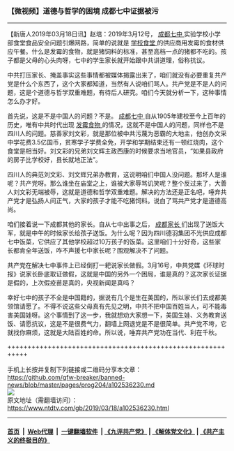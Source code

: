 ### 【微视频】道德与哲学的困境 成都七中证据被污
------------------------

<div class="post_content" itemprop="articleBody">
 <p>
  【新唐人2019年03月18日讯】赵培：2019年3月12号，
  <a href="https://www.ntdtv.com/gb/成都七中.htm">
   成都七中
  </a>
  实验学校小学部食堂食品安全问题引爆网路，简单的说就是
  <a href="https://www.ntdtv.com/gb/学校食堂.htm">
   学校食堂
  </a>
  的供应商用发霉的食材供应午餐。什么是发霉的食物，就是猪饲料的标准，甚至高档一点的猪都不吃的。孩子都是父母的心头肉呀，七中的学生家长就开始跟中共讲道理，俗称抗议。
 </p>
 <p>
  中共打压家长、掩盖事实这些事情都被媒体揭露出来了，咱们就没有必要重复共产党是什么个东西了，这个大家都知道，当然有人说咱们骂人。共产党是不是人的问题，这是个道德与哲学双重难题，有待后人研究。咱们今天就分析一下，这种事情怎么办才好。
 </p>
 <p>
  首先说，这是不是中国人的问题？不是。
  <a href="https://www.ntdtv.com/gb/成都七中.htm">
   成都七中
  </a>
  自从1905年建校至今上百年的历史，唯有中共时代出现
  <a href="https://www.ntdtv.com/gb/发霉食物.htm">
   发霉食物
  </a>
  的情况，这就不是中国人的问题，同样也不是四川人的问题。慈善家刘文彩，就是那位被中共污蔑为恶霸的大地主，他创办文采中学花费3.5亿国币，贫寒学子学费全免，开学和学期结束还有一顿红烧肉，这个食堂是相当好。刘文彩的兄弟刘文辉主政西康的时候要求当地官员，“如果县政府的房子比学校好，县长就地正法”。
 </p>
 <p>
  四川人的典范刘文彩、刘文辉兄弟办教育，这说明咱们中国人没问题。那坏人是谁呢？共产党呀。那么谁坐在庙堂之上，谁被大家辱骂讥笑呢？整个反过来了，大善人刘文彩无端被辱，这就是道德和哲学双重难题。解决的方法还是正名吧，唾弃共产党才是弘扬人间正气，大家的孩子才能不吃猪饲料。说白了骂共产党才是道德高尚。
 </p>
 <p>
  咱们接着说一下成都其他的家长。自从七中出事之后，
  <a href="https://www.ntdtv.com/gb/成都家长.htm">
   成都家长
  </a>
  们出现了送饭大军，就是中午的时候家长给孩子送饭。为什么呢？因为四川德羽集团不光供应成都七中饭菜，它供应了其他学校超过10万孩子的饭菜。这里咱们十分好奇，这些家长都肯全年送饭，咋不声援七中家长呢？围观解决不了问题。
 </p>
 <p>
  共产党在解决七中事件上已经倒打一耙说家长做假。3月16号，中共党媒《环球时报》说家长卧底取证做假，这就是中国的另外一个困局，谁是真的？这次家长证据是假的，上次假疫苗是真的，央视新闻是真吗？
 </p>
 <p>
  幸好七中的孩子不全是中国籍的，据说有几个是生在美国的，所以家长们去成都美领馆请愿了。不得不说这些父母真有先见之明，中共不把中国百姓当人，可不能毒害美国娃呀。这个事情到了这一步，我就想劝大家想一下，美国生娃、义务教育送饭、请愿抗议，这是不是很费气力，翻墙上网退党是不是很简单。共产党不垮，它就找你麻烦，这就是大陆百姓的命。所以说，唾弃共产党功在当代、利在千秋。
 </p>
 <p>
 </p>
 <div class="single_ad">
 </div>
</div>

+++++++++++++++++++++++++++++++++++++++++++++++++++++++++++<br/><br/>
手机上长按并复制下列链接或二维码分享本文章：<br/>
https://github.com/gfw-breaker/banned-news/blob/master/pages/prog204/a102536230.md <br/>
<a href='https://github.com/gfw-breaker/banned-news/blob/master/pages/prog204/a102536230.md'><img src='https://github.com/gfw-breaker/banned-news/blob/master/pages/prog204/a102536230.md.png'/></a> <br/>
原文地址（需翻墙访问）：https://www.ntdtv.com/gb/2019/03/18/a102536230.html


------------------------
#### [首页](https://github.com/gfw-breaker/banned-news/blob/master/README.md) &nbsp;|&nbsp; [Web代理](https://github.com/labour-camp/helloworld) &nbsp;|&nbsp; [一键翻墙软件](https://github.com/gfw-breaker/nogfw/blob/master/README.md) &nbsp;| [《九评共产党》](https://github.com/gfw-breaker/9ping.md/blob/master/README.md#九评之一评共产党是什么) | [《解体党文化》](https://github.com/gfw-breaker/jtdwh.md/blob/master/README.md) | [《共产主义的终极目的》](https://github.com/gfw-breaker/gczydzjmd.md/blob/master/README.md)

